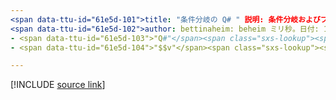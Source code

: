 ```yaml
---
<span data-ttu-id="61e5d-101">title: "条件分岐の Q# " 説明: 条件分岐およびプログラミング言語の ' if ' ステートメントについて説明します Q# 。</span><span class="sxs-lookup"><span data-stu-id="61e5d-101">title: "Conditional branching in Q#" description: Learn about conditional branching and the 'if' statement in the Q# programming language.</span></span>
<span data-ttu-id="61e5d-102">author: bettinaheim: beheim ミリ秒。日付: 10/07/2020 ミリ秒。トピック: 参照 uid: microsoft......:</span><span class="sxs-lookup"><span data-stu-id="61e5d-102">author: bettinaheim ms.author: beheim ms.date: 10/07/2020 ms.topic: reference uid: microsoft.quantum.qsharp.conditionalbranching no-loc:</span></span>
- <span data-ttu-id="61e5d-103">"Q#"</span><span class="sxs-lookup"><span data-stu-id="61e5d-103">"Q#"</span></span>
- <span data-ttu-id="61e5d-104">"$$v"</span><span class="sxs-lookup"><span data-stu-id="61e5d-104">"$$v"</span></span>

---
```


<!---
# Conditional branching in Q#
-->

[!INCLUDE [source link](~/includes/qsharp-language/Specifications/Language/2_Statements/ConditionalBranching.md)]

